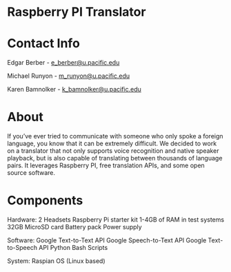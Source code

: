 ﻿# Raspberry PI Translator
# Contact Info
Edgar Berber - e_berber@u.pacific.edu

Michael Runyon - m_runyon@u.pacific.edu

Karen Bamnolker - k_bamnolker@u.pacific.edu
 
 # About
If you’ve ever tried to communicate with someone who only spoke a foreign language, you know that it can be extremely difficult. We decided to work on a translator that not only supports voice recognition and native speaker playback, but is also capable of translating between thousands of language pairs. It leverages Raspberry PI, free translation APIs, and some open source software.
 
 # Components
Hardware: 
	2 Headsets
	Raspberry Pi starter kit
	1-4GB of RAM in test systems
	32GB MicroSD card
	Battery pack
	Power supply

Software:
	Google Text-to-Text API
	Google Speech-to-Text API
	Google Text-to-Speech API
	Python
	Bash Scripts

System:
	Raspian OS (Linux based)

 
